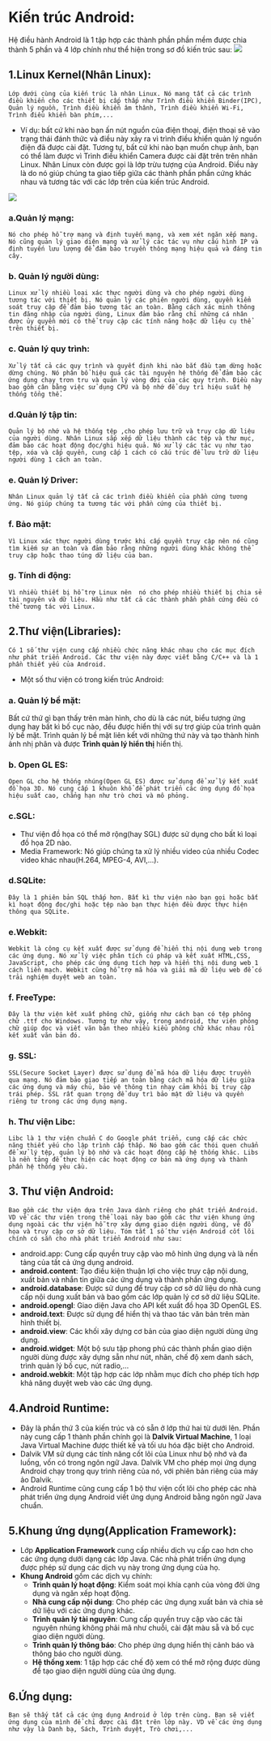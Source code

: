 # Kiến trúc Android:
Hệ điều hành Android là 1 tập hợp các thành phần phần mềm được chia thành 5 phần và 4 lớp chính như thể hiện trong sơ đồ kiến trúc sau:
<img src="asset\architec.png">

## 1.Linux Kernel(Nhân Linux):
    Lớp dưới cùng của kiến trúc là nhân Linux. Nó mang tất cả các trình điều khiển cho các thiết bị cấp thấp như Trình điều khiển Binder(IPC), Quản lý nguồn, Trình điều khiển âm thânh, Trình điều khiển Wi-Fi, Trình điều khiển bàn phím,...
- Ví dụ: bất cứ khi nào bạn ấn nút nguồn của điện thoại, điện thoại sẽ vào trạng thái đánh thức và điều này xảy ra vì trình điều khiển quản lý nguồn điện đã được cài đặt. Tương tự, bất cứ khi nào bạn muốn chụp ảnh, bạn có thể làm được vì Trình điều khiển Camera được cài đặt trên trên nhân Linux.
    Nhân Linux còn được gọi là lớp trừu tượng của Android. Điều này là do nó giúp chúng ta giao tiếp giữa các thành phần phần cứng khác nhau và tương tác với các lớp trên của kiến trúc Android. 
<img src="asset\features-of-Linux-Kernel.jpg">

### a.Quản lý mạng:
    Nó cho phép hỗ trợ mạng và định tuyến mạng, và xem xét ngăn xếp mạng. Nó cũng quản lý giao diện mạng và xử lý các tác vụ như cấu hình IP và định tuyến lưu lượng để đảm bảo truyền thông mạng hiệu quả và đáng tin cây.
### b. Quản lý người dùng:
    Linux xử lý nhiều loại xác thực người dùng và cho phép người dùng tương tác với thiết bị. Nó quản lý các phiên người dùng, quyền kiểm soát truy cập để đảm bảo tương tác an toàn. Bằng cách xác minh thông tin đăng nhập của người dùng, Linux đảm bảo rằng chỉ những cá nhân được ủy quyền mới có thể truy cập các tính năng hoặc dữ liệu cụ thể trên thiết bị.
### c. Quản lý quy trình:
    Xử lý tất cả các quy trình và quyết định khi nào bắt đầu tạm dừng hoặc dừng chúng. Nó phân bổ hiệu quả các tài nguyên hệ thống để đảm bảo các ứng dụng chạy trơn tru và quản lý vòng đời của các quy trình. Điều này bao gồm cân bằng việc sử dụng CPU và bộ nhớ để duy trì hiệu suất hệ thống tổng thể.
### d.Quản lý tập tin:
    Quản lý bộ nhớ và hệ thống tệp ,cho phép lưu trữ và truy cập dữ liệu của người dùng. Nhân Linux sắp xếp dữ liệu thành các tệp và thư mục, đảm bảo các hoạt động đọc/ghi hiệu quả. Nó xử lý các tác vụ như tạo tệp, xóa và cấp quyền, cung cấp 1 cách có cấu trúc để lưu trữ dữ liệu người dùng 1 cách an toàn.
### e. Quản lý Driver:
    Nhân Linux quản lý tất cả các trình điều khiển của phần cứng tương ứng. Nó giúp chúng ta tương tác với phần cứng của thiết bị.
### f. Bảo mật:
    Vì Linux xác thực người dùng trước khi cấp quyền truy cập nên nó cũng tìm kiếm sự an toàn và đảm bảo rằng những người dùng khác không thể truy cập hoặc thao túng dữ liệu của ban.
### g. Tính di động:
    Vì nhiều thiết bị hỗ trợ Linux nên  nó cho phép nhiều thiết bị chia sẻ tài nguyên và dữ liệu. Hầu như tất cả các thành phần phần cứng đều có thể tương tác với Linux.

## 2.Thư viện(Libraries):
    Có 1 số thư viện cung cấp nhiều chức năng khác nhau cho các mục đích như phát triển Android. Các thư viện này được viết bằng C/C++ và là 1 phần thiết yếu của Android.
- Một số thư viện có trong kiến trúc Android:
### a. Quản lý bề mặt:
Bất cứ thứ gì bạn thấy trên màn hình, cho dù là các nút, biểu tượng ứng dụng hay bất kì bố cục nào, đều được hiển thị với sự trợ giúp của trình quản lý bề mặt. Trình quản lý bề mặt liên kết với những thứ này và tạo thành hình ảnh nhị phân và được **Trình quản lý hiển thị** hiển thị.
### b. Open GL ES:
    Open GL cho hệ thống nhúng(Open GL ES) được sử dụng để xử lý kết xuất đồ họa 3D. Nó cung cấp 1 khuôn khổ để phát triển các ứng dụng đồ họa hiệu suất cao, chẳng hạn như trò chơi và mô phỏng.
### c.SGL:
-  Thư viện đồ họa có thể mở rộng(hay SGL) được sử dụng cho bất kì loại đồ họa 2D nào.
- Media Framework: Nó giúp chúng ta xử lý nhiều video của nhiều Codec video khác nhau(H.264, MPEG-4, AVI,...).
### d.SQLite:
    Đây là 1 phiên bản SQL thấp hơn. Bất kì thư viện nào bạn gọi hoặc bất kì hoạt động đọc/ghi hoặc tệp nào bạn thực hiện đều được thực hiện thông qua SQLite.
### e.Webkit:
    Webkit là công cụ kết xuất được sử dụng để hiển thị nội dung web trong các ứng dụng. Nó xử lý việc phân tích cú pháp và kết xuất HTML,CSS, JavaScript, cho phép các ứng dụng tích hợp và hiển thị nội dung web 1 cách liền mạch. Webkit cũng hỗ trợ mã hóa và giải mã dữ liệu web để có trải nghiệm duyệt web an toàn.
### f. FreeType:
    Đây là thư viện kết xuất phông chữ, giống như cách bạn có tệp phông chữ .ttf cho Windows. Tương tự như vậy, trong android, thư viện phông chữ giúp đọc và viết văn bản theo nhiều kiểu phông chữ khác nhau rồi kết xuất văn bản đó.
### g. SSL:
    SSL(Secure Socket Layer) được sử dụng để mã hóa dữ liệu được truyền qua mạng. Nó đảm bảo giao tiếp an toàn bằng cách mã hóa dữ liệu giữa các ứng dụng và máy chủ, bảo vệ thông tin nhạy cảm khỏi bị truy cập trái phép. SSL rất quan trọng để duy trì bảo mật dữ liệu và quyền riêng tư trong các ứng dụng mạng.
### h. Thư viện Libc:
    Libc là 1 thư viện chuẩn C do Google phát triển, cung cấp các chức năng thiết yếu cho lập trình cấp thấp. Nó bao gồm các thói quen chuẩn để xử lý tệp, quản lý bộ nhớ và các hoạt động cấp hệ thống khác. Libs là nền tảng để thực hiện các hoạt động cơ bản mà ứng dụng và thành phần hệ thống yêu cầu.

## 3. Thư viện Android:
    Bao gồm các thư viện dựa trên Java dành riêng cho phát triển Android. VD về các thư viện trong thể loại này bao gồm các thư viện khung ứng dụng ngoài các thư viện hỗ trợ xây dựng giao diện người dùng, vẽ đồ họa và truy cập cơ sở dữ liệu. Tóm tắt 1 số thư viện Android cốt lõi chính có sẵn cho nhà phát triển Android như sau:
- android.app: Cung cấp quyền truy cập vào mô hình ứng dụng và là nền tảng của tất cả ứng dụng android.
- <b>android.content</b>: Tạo điều kiện thuận lợi cho việc truy cập nội dung, xuất bản và nhắn tin giữa các ứng dụng và thành phần ứng dụng.
- <b>android.database</b>: Được sử dụng để truy cập cơ sở dữ liệu do nhà cung cấp nội dung xuất bản và bao gồm các lớp quản lý cơ sở dữ liệu SQLite.
- <b>android.opengl</b>: Giao diện Java cho API kết xuất đồ họa 3D OpenGL ES.
- <b>android.text</b>: Được sử dụng để hiển thị và thao tác văn bản trên màn hình thiết bị.
- <b>android.view</b>: Các khối xây dựng cơ bản của giao diện người dùng ứng dụng.
- <b>android.widget</b>: Một bộ sưu tập phong phú các thành phần giao diện người dùng được xây dựng sẵn như nút, nhãn, chế độ xem danh sách, trình quản lý bố cục, nút radio,...
- <b>android.webkit</b>: Một tập hợp các lớp nhằm mục đích cho phép tích hợp khả năng duyệt web vào các ứng dụng.

## 4.Android Runtime:
- Đây là phần thứ 3 của kiến trúc và có sẵn ở lớp thứ hai từ dưới lên. Phần này cung cấp 1 thành phần chính gọi là <b>Dalvik Virtual Machine</b>, 1 loại Java Virtual Machine được thiết kế và tối ưu hóa đặc biệt cho Android.
- Dalvik VM sử dụng các tính năng cốt lõi của Linux như bộ nhớ và đa luồng, vốn có trong ngôn ngữ Java. Dalvik VM cho phép mọi ứng dụng Android chạy trong quy trình riêng của nó, với phiên bản riêng của máy ảo Dalvik.
- Android Runtime cũng cung cấp 1 bộ thư viện cốt lõi cho phép các nhà phát triển ứng dụng Android viết ứng dụng Android bằng ngôn ngữ Java chuẩn.
## 5.Khung ứng dụng(Application Framework):
- Lớp <b>Application Framework</b> cung cấp nhiều dịch vụ cấp cao hơn cho các ứng dụng dưới dạng các lớp Java. Các nhà phát triển ứng dụng được phép sử dụng các dịch vụ này trong ứng dụng của họ.
- <b>Khung Android</b> gồm các dịch vụ chính:
    - <b>Trình quản lý hoạt động</b>: Kiểm soát mọi khía cạnh của vòng đời ứng dụng và ngăn xếp hoạt động.
    - <b>Nhà cung cấp nội dung</b>: Cho phép các ứng dụng xuất bản và chia sẻ dữ liệu với các ứng dụng khác.
    - <b>Trình quản lý tài nguyên</b>: Cung cấp quyền truy cập vào các tài nguyên nhúng không phải mã như chuỗi, cài đặt màu sẵ và bố cục giao diện người dùng.
    - <b>Trình quản lý thông báo</b>: Cho phép ứng dụng hiển thị cảnh báo và thông báo cho người dùng.
    - <b>Hệ thống xem</b>: 1 tập hợp các chế độ xem có thể mở rộng được dùng để tạo giao diện người dùng của ứng dụng.
## 6.Ứng dụng:
    Bạn sẽ thấy tất cả các ứng dụng Android ở lớp trên cùng. Bạn sẽ viết ứng dụng của mình để chỉ được cài đặt trên lớp này. VD về các ứng dụng như vậy là Danh bạ, Sách, Trình duyệt, Trò chơi,...